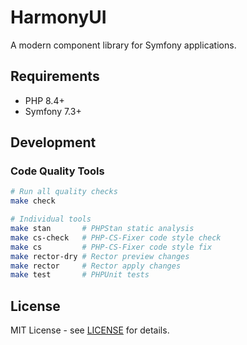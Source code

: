 # HarmonyUI

A modern component library for Symfony applications.

## Requirements

- PHP 8.4+
- Symfony 7.3+

## Development

### Code Quality Tools

```bash
# Run all quality checks
make check

# Individual tools
make stan       # PHPStan static analysis  
make cs-check   # PHP-CS-Fixer code style check
make cs         # PHP-CS-Fixer code style fix
make rector-dry # Rector preview changes
make rector     # Rector apply changes  
make test       # PHPUnit tests
```

## License

MIT License - see [LICENSE](LICENSE) for details.